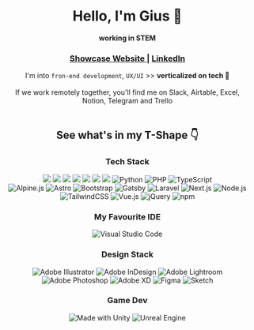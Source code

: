 <h1 align="center">Hello, I'm Gius 👾</h1>

<div align="center">
  <strong>working in STEM</strong>   
</div>
<div align="center">
  <h3>
    <a href="">
      Showcase Website
    </a>
    <span> | </span>
    <a href="">
      LinkedIn
    </a>

</div>

<div align="center">
  I'm into <code>fron-end development</code>, <code>UX/UI</code> >> <b>verticalized on tech 🎉</b><br>
      <br> If we work remotely together, you'll find me on Slack, Airtable, Excel, Notion, Telegram and Trello

</div>
<br />


<div>  
</div>

<div align="center">
  <h2>See what's in my T-Shape 👇</h2>
<h3>Tech Stack</h3> 
</div>
<div align='center'>
</div>

<div align='center'>
  <img src="https://img.shields.io/badge/css3-%231572B6.svg?style=for-the-badge&logo=css3&logoColor=white"/> <img src="https://img.shields.io/badge/html5-%23E34F26.svg?style=for-the-badge&logo=html5&logoColor=white"/> <img src="https://img.shields.io/badge/javascript-%23323330.svg?style=for-the-badge&logo=javascript&logoColor=%23F7DF1E"/>  <img src="https://img.shields.io/badge/mysql-%2300f.svg?style=for-the-badge&logo=mysql&logoColor=white"/> <img src="https://img.shields.io/badge/node.js-6DA55F?style=for-the-badge&logo=node.js&logoColor=white"/>  <img src="https://img.shields.io/badge/react-%2320232a.svg?style=for-the-badge&logo=react&logoColor=%2361DAFB"/> <img src="https://img.shields.io/badge/SASS-hotpink.svg?style=for-the-badge&logo=SASS&logoColor=white"/> <img src="https://img.shields.io/badge/python-%2314354c.svg?logo=python&logoColor=white&style=for-the-badge" alt="Python" /> <img src="https://img.shields.io/badge/php-%23777bb4.svg?logo=php&logoColor=white&style=for-the-badge" alt="PHP" /> <img src="https://img.shields.io/badge/typescript-%23007acc.svg?logo=typescript&logoColor=white&style=for-the-badge" alt="TypeScript" /> 
</div> 


<div align='center'>
<img src="https://img.shields.io/badge/alpine.js-%238bc0d0.svg?logo=alpinedotjs&logoColor=%23333333&style=for-the-badge" alt="Alpine.js" /> <img src="https://img.shields.io/badge/astro-%23ff5d01.svg?logo=astro&logoColor=white&style=for-the-badge" alt="Astro" /> <img src="https://img.shields.io/badge/bootstrap-%237952b3.svg?logo=bootstrap&logoColor=white&style=for-the-badge" alt="Bootstrap" /> <img src="https://img.shields.io/badge/gatsby-%23663399.svg?logo=gatsby&logoColor=white&style=for-the-badge" alt="Gatsby" /> <img src="https://img.shields.io/badge/laravel-%23ff2d20.svg?logo=laravel&logoColor=white&style=for-the-badge" alt="Laravel" /> <img src="https://img.shields.io/badge/next.js-%23000000.svg?logo=next.js&logoColor=white&style=for-the-badge" alt="Next.js" /> <img src="https://img.shields.io/badge/node.js-%2343853d.svg?logo=node.js&logoColor=white&style=for-the-badge" alt="Node.js" /> <img src="https://img.shields.io/badge/tailwindcss-%2338b2ac.svg?logo=tailwind-css&logoColor=white&style=for-the-badge" alt="TailwindCSS" />  <img src="https://img.shields.io/badge/vue.js-%2335495e.svg?logo=vue.js&logoColor=%234fc08d&style=for-the-badge" alt="Vue.js" /> <img src="https://img.shields.io/badge/jquery-%230769ad.svg?logo=jquery&logoColor=white&style=for-the-badge" alt="jQuery" /> <img src="https://img.shields.io/badge/npm-%23cb0000.svg?logo=npm&logoColor=white&style=for-the-badge" alt="npm" /> 
</div> 


<div align="center">
<h3>My Favourite IDE</h3> 
</div>
<div align='center'>
</div> 
<div align="center">
<img src="https://img.shields.io/badge/visual%20studio%20code-%230078d7.svg?logo=visual-studio-code&logoColor=white&style=for-the-badge" alt="Visual Studio Code" />
</div>


<div align="center">
<h3>Design Stack</h3> 
</div>
<div align='center'>
</div> 
<div align="center">
<img src="https://img.shields.io/badge/adobe%20illustrator-%23e68619.svg?logo=adobe-illustrator&logoColor=white&style=for-the-badge" alt="Adobe Illustrator" /> <img src="https://img.shields.io/badge/adobe%20indesign-%23ec5b62.svg?logo=adobe-indesign&logoColor=white&style=for-the-badge" alt="Adobe InDesign" />  <img src="https://img.shields.io/badge/adobe%20lightroom-%2331a8ff.svg?logo=adobe-lightroom&logoColor=white&style=for-the-badge" alt="Adobe Lightroom" />  <img src="https://img.shields.io/badge/adobe%20photoshop-%2331a8ff.svg?logo=adobe-photoshop&logoColor=white&style=for-the-badge" alt="Adobe Photoshop" />  <img src="https://img.shields.io/badge/adobe%20xd-%23470137.svg?logo=adobe-xd&logoColor=white&style=for-the-badge" alt="Adobe XD" />  <img src="https://img.shields.io/badge/figma-%23f24e1e.svg?logo=figma&logoColor=white&style=for-the-badge" alt="Figma" />  <img src="https://img.shields.io/badge/sketch-%23fa6400.svg?logo=sketch&logoColor=white&style=for-the-badge" alt="Sketch" />
  </div>

<div align="center">
<h3>Game Dev</h3> 
</div>
<div align="center">
<img src="https://img.shields.io/badge/unity-%23000000.svg?style=for-the-badge&logo=unity&logoColor=white" alt="Made with Unity" />
<img src="https://img.shields.io/badge/Unreal%20Engine-0E1128.svg?style=for-the-badge&logo=Unreal-Engine&logoColor=white" alt="Unreal Engine" />
</div>

